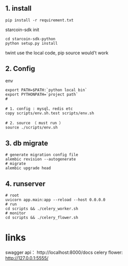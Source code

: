 # 

## 1. install
```shell
pip install -r requirement.txt
```

starcoin-sdk init
```shell
cd starcoin-sdk-python
python setup.py install
```

twint
use the local code, pip source would't work


## 2. Config

env
```shell
export PATH=$PATH:`python local bin`
export PYTHONPATH=`project path`
#

# 1. config : mysql、redis etc
copy scripts/env.sh.test scripts/env.sh

# 2. source （ must run ）
source ./scripts/env.sh
```


## 3. db migrate
```shell
# generate migration config file
alembic revision --autogenerate
# migrate
alembic upgrade head
```

## 4. runserver
```shell
# root
uvicorn app.main:app --reload --host 0.0.0.0 
# run
cd scripts && ./celery_worker.sh
# monitor
cd scripts && ./celery_flower.sh
```

# links
swagger api： http://localhost:8000/docs
celery flower: http://127.0.0.1:5555/
